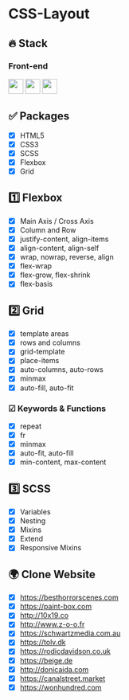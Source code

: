 # CSS-Layout

## 🔥 Stack

### Front-end

<img height="30" src="https://img.shields.io/badge/HTML5-E34F26?style=for-the-badge&logo=HTML5&logoColor=white" /> <img height="30" src="https://img.shields.io/badge/CSS3-1572B6?style=for-the-badge&logo=CSS3&logoColor=white"/>
<img height="30" src="https://img.shields.io/badge/Sass-CC6699?style=for-the-badge&logo=Sass&logoColor=white"/>

## ✅ Packages

- [x] HTML5
- [x] CSS3
- [x] SCSS
- [x] Flexbox
- [x] Grid

## 1️⃣ Flexbox

- [x] Main Axis / Cross Axis
- [x] Column and Row
- [x] justify-content, align-items
- [x] align-content, align-self
- [x] wrap, nowrap, reverse, align
- [x] flex-wrap
- [x] flex-grow, flex-shrink
- [x] flex-basis

## 2️⃣ Grid

- [x] template areas
- [x] rows and columns
- [x] grid-template
- [x] place-items
- [x] auto-columns, auto-rows
- [x] minmax
- [x] auto-fill, auto-fit

### ☑ Keywords & Functions

- [x] repeat
- [x] fr
- [x] minmax
- [x] auto-fit, auto-fill
- [x] min-content, max-content

## 3️⃣ SCSS

- [x] Variables
- [x] Nesting
- [x] Mixins
- [x] Extend
- [x] Responsive Mixins

## 🌍 Clone Website

- [x] https://besthorrorscenes.com
- [x] https://paint-box.com
- [x] http://10x19.co
- [x] http://www.z-o-o.fr
- [x] https://schwartzmedia.com.au
- [x] https://tolv.dk
- [x] https://rodicdavidson.co.uk
- [x] https://beige.de
- [x] http://donicaida.com
- [x] https://canalstreet.market
- [x] https://wonhundred.com
